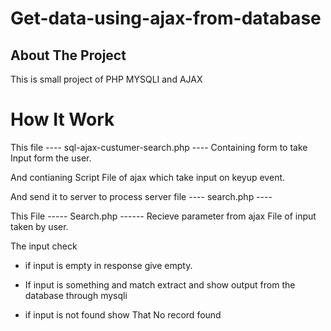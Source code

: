 # Get-data-using-ajax-from-database

## About The Project
This is small project of PHP MYSQLI and AJAX

# How It Work
  This file ---- sql-ajax-custumer-search.php ---- Containing form to take Input form the user.
  
  And contianing Script File of ajax which take input on keyup event.
  
  And send it to server to process server file ---- search.php ----
  
  This File ----- Search.php ------ Recieve parameter from ajax File of input taken by user.
  
  The input check 
  - if input is empty in response give empty.
  
  - If input is something and match extract and show output from the database through mysqli
  
  - if input is not found show That No record found 

